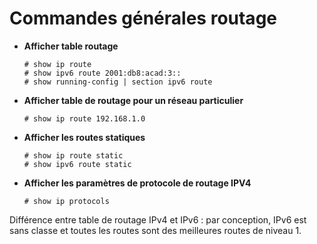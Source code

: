 # Commandes générales routage

* **Afficher table routage**
	```
	# show ip route
	# show ipv6 route 2001:db8:acad:3::
	# show running-config | section ipv6 route
	```

* **Afficher table de routage pour un réseau particulier**
	```
	# show ip route 192.168.1.0
	```

* **Afficher les routes statiques**
	```
	# show ip route static
	# show ipv6 route static
	```

* **Afficher les paramètres de protocole de routage IPV4**
	```
	# show ip protocols
	```

Différence entre table de routage IPv4 et IPv6 : par conception, IPv6 est sans classe et toutes les routes sont des meilleures routes de niveau 1.